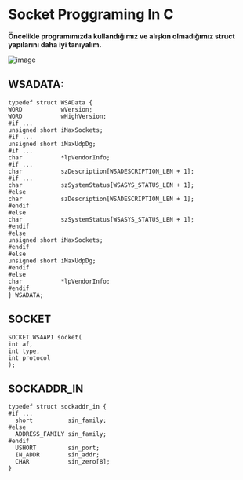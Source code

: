 # Socket Proggraming In C

  <b> Öncelikle programımızda kullandığımız ve alışkın olmadığımız  struct yapılarını daha iyi tanıyalım. </b>
  
  ![image](https://user-images.githubusercontent.com/45934056/97986814-537aaa00-1deb-11eb-9f9e-7c574a1e5fb0.png)



   ## WSADATA: 
    typedef struct WSAData {
    WORD           wVersion;
    WORD           wHighVersion;
    #if ...
    unsigned short iMaxSockets;
    #if ...
    unsigned short iMaxUdpDg;
    #if ...
    char           *lpVendorInfo;
    #if ...
    char           szDescription[WSADESCRIPTION_LEN + 1];
    #if ...
    char           szSystemStatus[WSASYS_STATUS_LEN + 1];
    #else
    char           szDescription[WSADESCRIPTION_LEN + 1];
    #endif
    #else
    char           szSystemStatus[WSASYS_STATUS_LEN + 1];
    #endif
    #else
    unsigned short iMaxSockets;
    #endif
    #else
    unsigned short iMaxUdpDg;
    #endif
    #else
    char           *lpVendorInfo;
    #endif
    } WSADATA;
    
  ## SOCKET
    SOCKET WSAAPI socket(
    int af,
    int type,
    int protocol
    );
  ## SOCKADDR_IN
    typedef struct sockaddr_in {
    #if ...
      short          sin_family;
    #else
      ADDRESS_FAMILY sin_family;
    #endif
      USHORT         sin_port;
      IN_ADDR        sin_addr;
      CHAR           sin_zero[8];
    }
